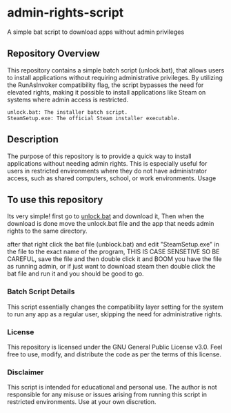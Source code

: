 # admin-rights-script
A simple bat script to download apps without admin privileges 

## Repository Overview
This repository contains a simple batch script (unlock.bat), that allows users to install applications without requiring administrative privileges. By utilizing the RunAsInvoker compatibility flag, the script bypasses the need for elevated rights, making it possible to install applications like Steam on systems where admin access is restricted.

    unlock.bat: The installer batch script.
    SteamSetup.exe: The official Steam installer executable.

## Description
The purpose of this repository is to provide a quick way to install applications without needing admin rights. This is especially useful for users in restricted environments where they do not have administrator access, such as shared computers, school, or work environments.
Usage


## To use this repository 
Its very simple! first go to [unlock.bat](https://github.com/cheaderthecoder/admin-rights-script/blob/main/unlock.bat) and download it, Then when the download is done move the unlock.bat file and the app that needs admin rights to the same directory.

after that right click the bat file (unblock.bat) and edit "SteamSetup.exe" in the file to the exact name of the program, THIS IS CASE SENSETIVE SO BE CAREFUL, save the file and then double click it and BOOM you have the file as running admin, or if just want to download steam then double click the bat file and run it and you should be good to go.


### Batch Script Details
This script essentially changes the compatibility layer setting for the system to run any app as a regular user, skipping the need for administrative rights.


### License
This repository is licensed under the GNU General Public License v3.0. Feel free to use, modify, and distribute the code as per the terms of this license.


### Disclaimer
This script is intended for educational and personal use. The author is not responsible for any misuse or issues arising from running this script in restricted environments. Use at your own discretion.
